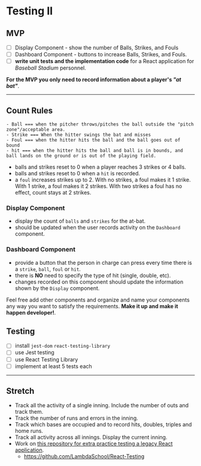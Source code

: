 # Testing II

## MVP

- [ ] Display Component - show the number of Balls, Strikes, and Fouls
- [ ] Dashboard Component - buttons to increase Balls, Strikes, and Fouls.
- [ ] **write unit tests and the implementation code** for a React application for _Baseball Stadium_ personnel.

**For the MVP you only need to record information about a player's _"at bat"_**.

---------------------

## Count Rules
<!-- #### For the Sport Illiterate -->
    - Ball === when the pitcher throws/pitches the ball outside the "pitch zone"/acceptable area.
    - Strike === When the hitter swings the bat and misses
    - Foul === when the hitter hits the ball and the ball goes out of bound
    - hit === when the hitter hits the ball and ball is in bounds, and ball lands on the ground or is out of the playing field.

- balls and strikes reset to 0 when a player reaches 3 strikes or 4 balls.
- balls and strikes reset to 0 when a `hit` is recorded.
- a `foul` increases strikes up to 2. With no strikes, a foul makes it 1 strike. With 1 strike, a foul makes it 2 strikes. With two strikes a foul has no effect, count stays at 2 strikes.

### Display Component

- display the count of `balls` and `strikes` for the at-bat.
- should be updated when the user records activity on the `Dashboard` component.

### Dashboard Component

- provide a button that the person in charge can press every time there is a `strike`, `ball`, `foul` or `hit`.
- there is **NO** need to specify the type of hit (single, double, etc).
- changes recorded on this component should update the information shown by the `Display` component.

Feel free add other components and organize and name your components any way you want to satisfy the requirements. **Make it up and make it happen developer!**.

## Testing
- [ ] install `jest-dom` `react-testing-library`
- [ ] use Jest testing
- [ ] use React Testing Library
- [ ] implement at least 5 tests each

-------------------------

## Stretch

- Track all the activity of a single inning. Include the number of outs and track them.
- Track the number of runs and errors in the inning.
- Track which bases are occupied and to record hits, doubles, triples and home runs.
- Track all activity across all innings. Display the current inning.
- Work on [this repository for extra practice testing a legacy React application](https://github.com/LambdaSchool/React-Testing).
  - https://github.com/LambdaSchool/React-Testing
